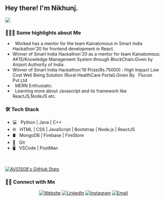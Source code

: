 <h2> Hey there! I'm Nikhunj.</h2>
<img src="https://visitor-badge.glitch.me/badge?page_id=NikunjSaraf.NikunjSaraf"/>


<h3> 👨🏻‍💻 Some highlights about Me </h3>

-  &nbsp; Worked has a mentor for the team Kainatomous in Smart India Hackathon'20 for frontend development in React.
-  Winner of Smart India Hackathon'20 as a mentor for team Kainatomous: AK15/Knowledge Management System through BlockChain.Given by Airport Authority of India.
-  Winner of Smart India Hackathon'19 Prize(Rs.75000) : High Impact Low Cost Well Being Solution (Rural HealthCare Portal).Given By &nbsp; Flucon Pvt.Ltd
-  &nbsp; MERN Enthusiatic.
-  &nbsp; Learning more about Javascript and its framework like ReactJS,NodeJS etc.

<h3>🛠 Tech Stack</h3>

- 💻 &nbsp; Python | Java | C++ 
- 🌐 &nbsp; HTML | CSS | JavaScript | Bootstrap | Node.js | ReactJS
- 🛢 &nbsp; MongoDB | Firebase | FireStore
- 🔧 &nbsp; Git 
- 🖥 &nbsp; VSCode | PostMan 

<br/>

[![AVS1508's GitHub Stats](https://github-readme-stats.vercel.app/api?username=NikunjSaraf&show_icons=true)](https://github.com/NikunjSaraf)


<h3> 🤝🏻 Connect with Me </h3>

<p align="center">
<a href="https://www.nikunjsaraf.github.io/Portfolio/"><img alt="Website" src="https://img.shields.io/badge/Website-www.nikunjsaraf.github.io/Portfolio/-blue?style=flat-square&logo=google-chrome"></a>
<a href="https://www.linkedin.com/in/nikunj1205/"><img alt="LinkedIn" src="https://img.shields.io/badge/LinkedIn-Nikunj%20Saraf-blue?style=flat-square&logo=linkedin"></a>
<a href="https://www.instagram.com/nikunj.codes/"><img alt="Instagram" src="https://img.shields.io/badge/Instagram-nikunj.codes-blue?style=flat-square&logo=instagram"></a>
<a href="mailto:nik.saraf1234@gmail.com"><img alt="Email" src="https://img.shields.io/badge/Email-nik.saraf1234@gmail.com-blue?style=flat-square&logo=gmail"></a>
</p>
